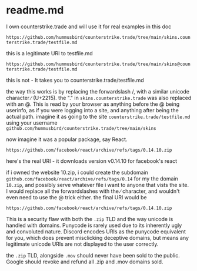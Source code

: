 # readme.md

I own counterstrike.trade and will use it for real examples in this doc

`https://github.com/hummusbird/counterstrike.trade/tree/main/skins.counterstrike.trade/testfile.md`

this is a legitimate URI to testfile.md

`https://github.com∕hummusbird∕counterstrike.trade∕tree∕main∕skins@counterstrike.trade/testfile.md`

this is not - It takes you to counterstrike.trade/testfile.md

the way this works is by replacing the forwardslash /, with a similar unicode character ∕ (U+2215). the "." in `skins.counterstrike.trade` was also replaced with an @. This is read by your browser as anything before the @ being userinfo, as if you were logging into a site, and anything after being the actual path.
imagine it as going to the site `counterstrike.trade/testfile.md` using your username `github.com∕hummusbird∕counterstrike.trade∕tree∕main∕skins`

now imagine it was a popular package, say React.

`https://github.com/facebook/react/archive/refs/tags/0.14.10.zip`

here's the real URI - it downloads version v0.14.10 for facebook's react

if i owned the website 10.zip, i could create the subdomain `github.com∕facebook∕react∕archive∕refs∕tags∕0.14` for my the domain `10.zip`, and possibly serve whatever file i want to anyone that vists the site. I would replace all the forwardslashes with the ∕ character, and wouldn't even need to use the @ trick either. the final URI would be

`https://github.com∕facebook∕react∕archive∕refs∕tags∕0.14.10.zip`

This is a security flaw with both the `.zip` TLD and the way unicode is handled with domains. Punycode is rarely used due to its inherently ugly and convoluted nature. Discord encodes URIs as the punycode equivalent for you, which does prevent misclicking deceptive domains, but means any legitimate unicode URIs are not displayed to the user correctly.

the `.zip` TLD, alongside `.mov` should never have been sold to the public. Google should revoke and refund all .zip and .mov domains sold.
